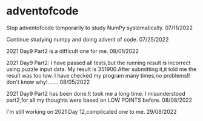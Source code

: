 # adventofcode
Stop adventofcode temporarily to study NumPy systematically. 07/11/2022

Continue studying numpy and doing advent of code. 07/25/2022

2021 Day9 Part2 is a difficult one for me. 08/01/2022

2021 Day9 Part2:
I have passed all tests,but the running result is incorrect using puzzle input data.
My result is 351900.After submitting it,it told me the result was too low.
I have checked my program many times,no problems!I don't know why!....... 08/05/2022

2021 Day9 Part2 has been done.It took me a long time.
I misunderstood part2,for all my thoughts were based on LOW POINTS before. 08/08/2022

I'm still working on 2021 Day 12,complicated one to me. 29/08/2022 
